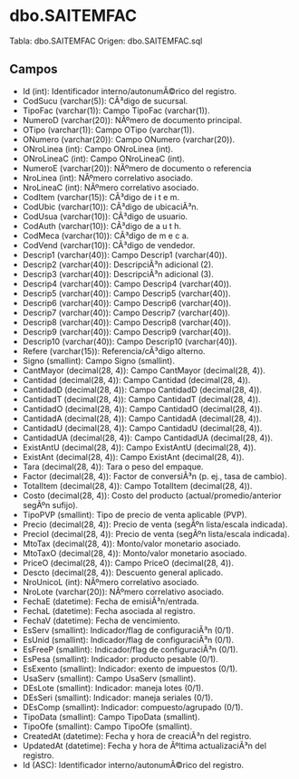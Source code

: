 ﻿# dbo.SAITEMFAC

Tabla: dbo.SAITEMFAC
Origen: dbo.SAITEMFAC.sql

## Campos

- Id (int): Identificador interno/autonumÃ©rico del registro.
- CodSucu (varchar(5)): CÃ³digo de sucursal.
- TipoFac (varchar(1)): Campo TipoFac (varchar(1)).
- NumeroD (varchar(20)): NÃºmero de documento principal.
- OTipo (varchar(1)): Campo OTipo (varchar(1)).
- ONumero (varchar(20)): Campo ONumero (varchar(20)).
- ONroLinea (int): Campo ONroLinea (int).
- ONroLineaC (int): Campo ONroLineaC (int).
- NumeroE (varchar(20)): NÃºmero de documento o referencia
- NroLinea (int): NÃºmero correlativo asociado.
- NroLineaC (int): NÃºmero correlativo asociado.
- CodItem (varchar(15)): CÃ³digo de i t e m.
- CodUbic (varchar(10)): CÃ³digo de ubicaciÃ³n.
- CodUsua (varchar(10)): CÃ³digo de usuario.
- CodAuth (varchar(10)): CÃ³digo de a u t h.
- CodMeca (varchar(10)): CÃ³digo de m e c a.
- CodVend (varchar(10)): CÃ³digo de vendedor.
- Descrip1 (varchar(40)): Campo Descrip1 (varchar(40)).
- Descrip2 (varchar(40)): DescripciÃ³n adicional (2).
- Descrip3 (varchar(40)): DescripciÃ³n adicional (3).
- Descrip4 (varchar(40)): Campo Descrip4 (varchar(40)).
- Descrip5 (varchar(40)): Campo Descrip5 (varchar(40)).
- Descrip6 (varchar(40)): Campo Descrip6 (varchar(40)).
- Descrip7 (varchar(40)): Campo Descrip7 (varchar(40)).
- Descrip8 (varchar(40)): Campo Descrip8 (varchar(40)).
- Descrip9 (varchar(40)): Campo Descrip9 (varchar(40)).
- Descrip10 (varchar(40)): Campo Descrip10 (varchar(40)).
- Refere (varchar(15)): Referencia/cÃ³digo alterno.
- Signo (smallint): Campo Signo (smallint).
- CantMayor (decimal(28, 4)): Campo CantMayor (decimal(28, 4)).
- Cantidad (decimal(28, 4)): Campo Cantidad (decimal(28, 4)).
- CantidadD (decimal(28, 4)): Campo CantidadD (decimal(28, 4)).
- CantidadT (decimal(28, 4)): Campo CantidadT (decimal(28, 4)).
- CantidadO (decimal(28, 4)): Campo CantidadO (decimal(28, 4)).
- CantidadA (decimal(28, 4)): Campo CantidadA (decimal(28, 4)).
- CantidadU (decimal(28, 4)): Campo CantidadU (decimal(28, 4)).
- CantidadUA (decimal(28, 4)): Campo CantidadUA (decimal(28, 4)).
- ExistAntU (decimal(28, 4)): Campo ExistAntU (decimal(28, 4)).
- ExistAnt (decimal(28, 4)): Campo ExistAnt (decimal(28, 4)).
- Tara (decimal(28, 4)): Tara o peso del empaque.
- Factor (decimal(28, 4)): Factor de conversiÃ³n (p. ej., tasa de cambio).
- TotalItem (decimal(28, 4)): Campo TotalItem (decimal(28, 4)).
- Costo (decimal(28, 4)): Costo del producto (actual/promedio/anterior segÃºn sufijo).
- TipoPVP (smallint): Tipo de precio de venta aplicable (PVP).
- Precio (decimal(28, 4)): Precio de venta (segÃºn lista/escala indicada).
- PrecioI (decimal(28, 4)): Precio de venta (segÃºn lista/escala indicada).
- MtoTax (decimal(28, 4)): Monto/valor monetario asociado.
- MtoTaxO (decimal(28, 4)): Monto/valor monetario asociado.
- PriceO (decimal(28, 4)): Campo PriceO (decimal(28, 4)).
- Descto (decimal(28, 4)): Descuento general aplicado.
- NroUnicoL (int): NÃºmero correlativo asociado.
- NroLote (varchar(20)): NÃºmero correlativo asociado.
- FechaE (datetime): Fecha de emisiÃ³n/entrada.
- FechaL (datetime): Fecha asociada al registro.
- FechaV (datetime): Fecha de vencimiento.
- EsServ (smallint): Indicador/flag de configuraciÃ³n (0/1).
- EsUnid (smallint): Indicador/flag de configuraciÃ³n (0/1).
- EsFreeP (smallint): Indicador/flag de configuraciÃ³n (0/1).
- EsPesa (smallint): Indicador: producto pesable (0/1).
- EsExento (smallint): Indicador: exento de impuestos (0/1).
- UsaServ (smallint): Campo UsaServ (smallint).
- DEsLote (smallint): Indicador: maneja lotes (0/1).
- DEsSeri (smallint): Indicador: maneja seriales (0/1).
- DEsComp (smallint): Indicador: compuesto/agrupado (0/1).
- TipoData (smallint): Campo TipoData (smallint).
- TipoOfe (smallint): Campo TipoOfe (smallint).
- CreatedAt (datetime): Fecha y hora de creaciÃ³n del registro.
- UpdatedAt (datetime): Fecha y hora de Ãºltima actualizaciÃ³n del registro.
- Id (ASC): Identificador interno/autonumÃ©rico del registro.

